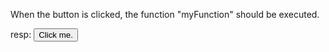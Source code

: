 When the button is clicked, the function "myFunction" should be executed.

resp:
<button onclick="myFunction()">Click me.</button>